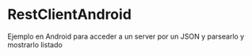 RestClientAndroid
=================

Ejemplo en Android para acceder a un server por un JSON y parsearlo y mostrarlo listado
